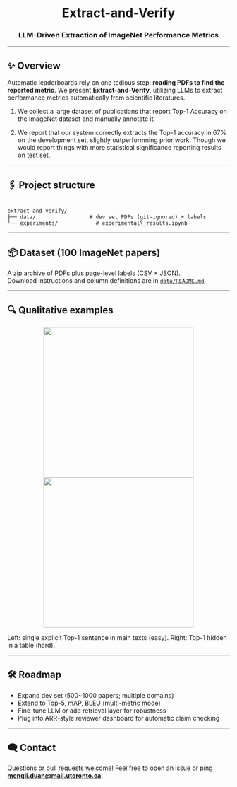 


<div align="center">

# Extract-and-Verify  
### LLM-Driven Extraction of ImageNet Performance Metrics  


</div>

---

## ✨ Overview
Automatic leaderboards rely on one tedious step: **reading PDFs to find the reported metric**.  We present **Extract-and-Verify**, utilizing LLMs to extract performance metrics automatically from scientific literatures.

1. We collect a large dataset of publications that report Top-1 Accuracy on the
ImageNet dataset and manually annotate it.

2. We report that our system correctly extracts
the Top-1 accuracy in 67% on the development set, slightly outperformning prior work. Though we would report things with more statistical significance reporting results on test set.

---

## 🖇 Project structure

```

extract-and-verify/
├── data/                 # dev set PDFs (git-ignored) + labels
└── experiments/            # experimental\_results.ipynb

````


---

## 📦 Dataset  (100 ImageNet papers)

A zip archive of PDFs plus page-level labels (CSV + JSON).  
Download instructions and column definitions are in [`data/README.md`](data/README.md).


---

## 🔍 Qualitative examples

<p align="center">
  <img src="assets/easy_example.png" width="340">
  <img src="assets/hard_example.png" width="340">
</p>

Left: single explicit Top-1 sentence in main texts (easy).
Right: Top-1 hidden in a table (hard).

---


## 🛠 Roadmap

* Expand dev set (500~1000 papers; multiple domains)
* Extend to Top-5, mAP, BLEU (multi-metric mode)
* Fine-tune LLM or add retrieval layer for robustness
* Plug into ARR-style reviewer dashboard for automatic claim checking

---



## 🗨 Contact

Questions or pull requests welcome!
Feel free to open an issue or ping **[mengli.duan@mail.utoronto.ca](mailto:mengli.duan@mail.utoronto.ca)**.


